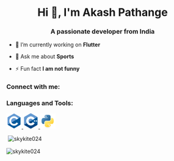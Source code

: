 <h1 align="center">Hi 👋, I'm Akash Pathange</h1>
<h3 align="center">A passionate developer from India</h3>

- 🔭 I’m currently working on **Flutter**

- 💬 Ask me about **Sports**

- ⚡ Fun fact **I am not funny**

<h3 align="left">Connect with me:</h3>
<p align="left">
</p>

<h3 align="left">Languages and Tools:</h3>
<p align="left"> <a href="https://www.cprogramming.com/" target="_blank" rel="noreferrer"> <img src="https://raw.githubusercontent.com/devicons/devicon/master/icons/c/c-original.svg" alt="c" width="40" height="40"/> </a> <a href="https://www.w3schools.com/cpp/" target="_blank" rel="noreferrer"> <img src="https://raw.githubusercontent.com/devicons/devicon/master/icons/cplusplus/cplusplus-original.svg" alt="cplusplus" width="40" height="40"/> </a> <a href="https://www.python.org" target="_blank" rel="noreferrer"> <img src="https://raw.githubusercontent.com/devicons/devicon/master/icons/python/python-original.svg" alt="python" width="40" height="40"/> </a> </p>

<p>&nbsp;<img align="center" src="https://github-readme-stats.vercel.app/api?username=skykite024&show_icons=true&locale=en" alt="skykite024" /></p>

<p><img align="center" src="https://github-readme-streak-stats.herokuapp.com/?user=skykite024&" alt="skykite024" /></p>
